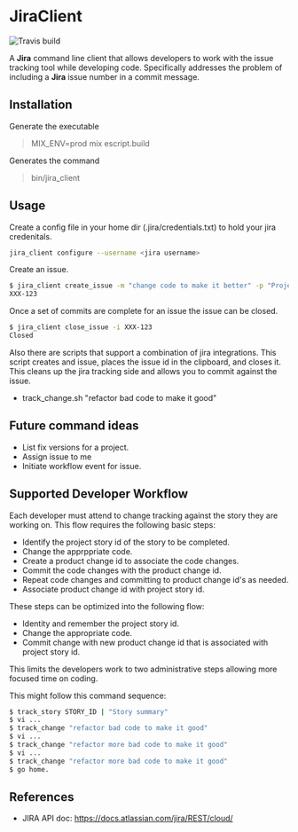 # JiraClient

![Travis build](https://travis-ci.org/zkayser/jira_client.svg?branch=master
"Build Status")

A **Jira** command line client that allows developers to work with the issue tracking tool
while developing code. Specifically addresses the problem of including a **Jira** issue
number in a commit message.

## Installation

Generate the executable

> MIX_ENV=prod mix escript.build

Generates the command

> bin/jira_client

## Usage

Create a config file in your home dir (.jira/credentials.txt) to hold your jira credenitals.

```bash
jira_client configure --username <jira username>
```

Create an issue.

```bash
$ jira_client create_issue -m "change code to make it better" -p "Project Name"
XXX-123
```

Once a set of commits are complete for an issue the issue can be closed.

```bash
$ jira_client close_issue -i XXX-123
Closed
```

Also there are scripts that support a combination of jira integrations. This script
creates and issue, places the issue id in the clipboard, and closes it. This cleans up the
jira tracking side and allows you to commit against the issue.

* track_change.sh "refactor bad code to make it good"

## Future command ideas

* List fix versions for a project.
* Assign issue to me
* Initiate workflow event for issue.

## Supported Developer Workflow

Each developer must attend to change tracking against the story they are working on. This flow 
requires the following basic steps:

* Identify the project story id of the story to be completed.
* Change the apprppriate code.
* Create a product change id to associate the code changes.
* Commit the code changes with the product change id.
* Repeat code changes and committing to product change id's as needed.
* Associate product change id with project story id.

These steps can be optimized into the following flow:

* Identity and remember the project story id.
* Change the appropriate code.
* Commit change with new product change id that is associated with project story id.

This limits the developers work to two administrative steps allowing more focused time on coding.

This might follow this command sequence:

```bash
$ track_story STORY_ID | "Story summary"
$ vi ...
$ track_change "refactor bad code to make it good"
$ vi ...
$ track_change "refactor more bad code to make it good"
$ vi ...
$ track_change "refactor more bad code to make it good"
$ go home.
```

## References

* JIRA API doc: https://docs.atlassian.com/jira/REST/cloud/

